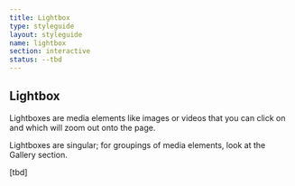 ```yaml
---
title: Lightbox
type: styleguide
layout: styleguide
name: lightbox
section: interactive
status: --tbd
---
```


<main markdown="1">

## Lightbox

Lightboxes are media elements like images or videos that you can click on and which will zoom out onto the page.

Lightboxes are singular; for groupings of media elements, look at the Gallery section.

[tbd]

</div>

</main>


